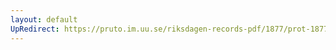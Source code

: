 ```yaml
---
layout: default
UpRedirect: https://pruto.im.uu.se/riksdagen-records-pdf/1877/prot-1877--fk--039/prot-1877--fk--039_029.pdf
---
```

